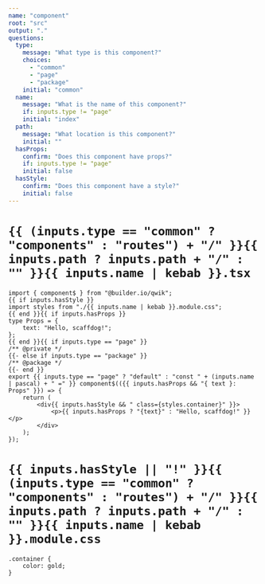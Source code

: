 ```yaml
---
name: "component"
root: "src"
output: "."
questions:
  type:
    message: "What type is this component?"
    choices:
      - "common"
      - "page"
      - "package"
    initial: "common"
  name:
    message: "What is the name of this component?"
    if: inputs.type != "page"
    initial: "index"
  path:
    message: "What location is this component?"
    initial: ""
  hasProps:
    confirm: "Does this component have props?"
    if: inputs.type != "page"
    initial: false
  hasStyle:
    confirm: "Does this component have a style?"
    initial: false
---
```


# `{{ (inputs.type == "common" ? "components" : "routes") + "/" }}{{ inputs.path ? inputs.path + "/" : "" }}{{ inputs.name | kebab }}.tsx`

```
import { component$ } from "@builder.io/qwik";
{{ if inputs.hasStyle }}
import styles from "./{{ inputs.name | kebab }}.module.css";
{{ end }}{{ if inputs.hasProps }}
type Props = {
	text: "Hello, scaffdog!";
};
{{ end }}{{ if inputs.type == "page" }}
/** @private */
{{- else if inputs.type == "package" }}
/** @package */
{{- end }}
export {{ inputs.type == "page" ? "default" : "const " + (inputs.name | pascal) + " =" }} component$(({{ inputs.hasProps && "{ text }: Props" }}) => {
	return (
		<div{{ inputs.hasStyle && " class={styles.container}" }}>
			<p>{{ inputs.hasProps ? "{text}" : "Hello, scaffdog!" }}</p>
		</div>
	);
});

```

# `{{ inputs.hasStyle || "!" }}{{ (inputs.type == "common" ? "components" : "routes") + "/" }}{{ inputs.path ? inputs.path + "/" : "" }}{{ inputs.name | kebab }}.module.css`

```
.container {
	color: gold;
}

```
